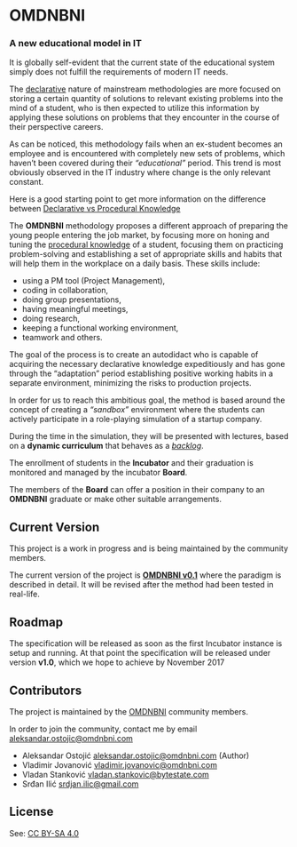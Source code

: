 # OMDNBNI

### A new educational model in IT

It is globally self-evident that the current state of the educational system simply does not fulfill 
the requirements of modern IT needs. 

The [declarative](https://en.wikipedia.org/w/index.php?title=Declarative_knowledge&redirect=no) 
nature of mainstream methodologies are more focused on storing a certain quantity of solutions to relevant existing problems 
into the mind of a student, who is then expected to utilize this information by applying these solutions on problems
that they encounter in the course of their perspective careers. 

As can be noticed, this methodology fails when an ex-student becomes an employee and is encountered with 
completely new sets of problems, which haven’t been covered during their *“educational”* period.
This trend is most obviously observed in the IT industry where change is the only relevant constant.

Here is a good starting point to get more information on the difference between
[Declarative vs Procedural Knowledge](http://unt.unice.fr/uoh/learn_teach_FL/affiche_theorie.php?id_concept=90)

The **OMDNBNI** methodology proposes a different approach of preparing the young people entering the job market, 
by focusing more on honing and tuning the [procedural knowledge](https://en.wikipedia.org/wiki/Procedural_knowledge) of a student, 
focusing them on practicing problem-solving and establishing a set of appropriate skills and habits that will 
help them in the workplace on a daily basis. These skills include: 
* using a PM tool (Project Management), 
* coding in collaboration, 
* doing group presentations, 
* having meaningful meetings, 
* doing research, 
* keeping a functional working environment, 
* teamwork and others.
 
The goal of the process is to create an autodidact who is capable of acquiring the necessary declarative knowledge 
expeditiously and has gone through the “adaptation” period establishing positive working habits in a separate environment, 
minimizing the risks to production projects.

In order for us to reach this ambitious goal, the method is based around the concept of creating 
a *“sandbox”* environment where the students can actively participate in a role-playing simulation of a startup company. 

During the time in the simulation, they will be presented with lectures, based on a **dynamic curriculum** that 
behaves as a *[backlog](https://en.wikipedia.org/wiki/Backlog)*. 

The enrollment of students in the **Incubator** and their graduation is monitored and managed by the incubator **Board**. 

The members of the **Board** can offer a position in their company to an **OMDNBNI** graduate or make other suitable arrangements.

## Current Version

This project is a work in progress and is being maintained by the community members.

The current version of the project is **[OMDNBNI v0.1](v0.1/toc.md)** where the paradigm is described in detail.
It will be revised after the method had been tested in real-life.

## Roadmap

The specification will be released as soon as the first Incubator instance is setup and running.
At that point the specification will be released under version **v1.0**, which we hope to achieve by November 2017

## Contributors

The project is maintained by the [OMDNBNI](https://www.omdnbni.com) community members. 

In order to join the community, contact me by email [aleksandar.ostojic@omdnbni.com](mailto:aleksandar.ostojic@omdnbni.com)

* Aleksandar Ostojić <aleksandar.ostojic@omdnbni.com> (Author)
* Vladimir Jovanović <vladimir.jovanovic@omdnbni.com>
* Vladan Stanković <vladan.stankovic@bytestate.com>
* Srđan Ilić       <srdjan.ilic@gmail.com>

## License 

See: [CC BY-SA 4.0](LICENSE)
